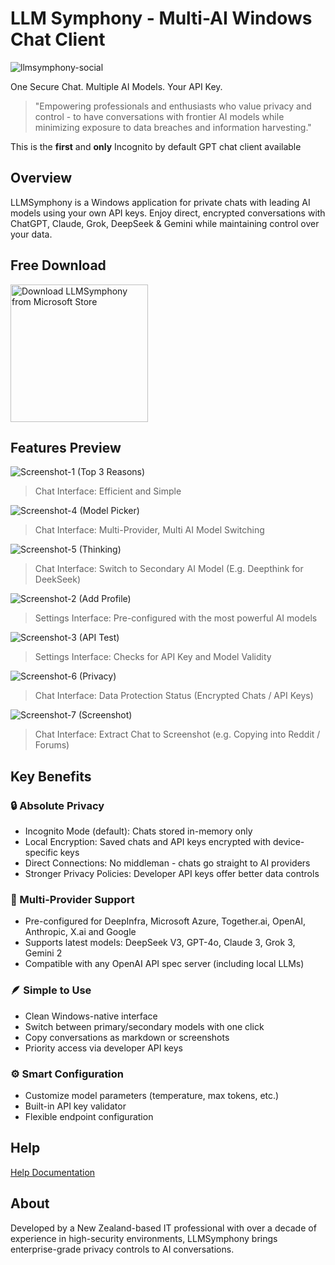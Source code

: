 # LLM Symphony - Multi-AI Windows Chat Client

![llmsymphony-social](https://github.com/user-attachments/assets/07cac9e2-69bd-4c10-ae0c-ad614a94c111)


One Secure Chat. Multiple AI Models. Your API Key.

> "Empowering professionals and enthusiasts who value privacy and control - to have conversations with frontier AI models while minimizing exposure to data breaches and information harvesting."
<p>
 
This is the **first** and **only** Incognito by default GPT chat client available

## Overview

LLMSymphony is a Windows application for private chats with leading AI models using your own API keys. Enjoy direct, encrypted conversations with ChatGPT, Claude, Grok, DeepSeek & Gemini while maintaining control over your data.

## Free Download

<a href="https://apps.microsoft.com/store/detail/llmsymphony/9NMZVM01343M">
  <img src="https://get.microsoft.com/images/en-us%20dark.svg" alt="Download LLMSymphony from Microsoft Store" width="220"/>
</a>

## Features Preview

![Screenshot-1 (Top 3 Reasons)](https://github.com/user-attachments/assets/8b394a07-0476-46dc-b0bd-a44d8a8dc023)

>Chat Interface: Efficient and Simple

![Screenshot-4 (Model Picker)](https://github.com/user-attachments/assets/51304640-1fd8-425a-bd90-5d5345d670d4)
>Chat Interface: Multi-Provider, Multi AI Model Switching

![Screenshot-5 (Thinking)](https://github.com/user-attachments/assets/57c66cf5-e0a1-42e6-a2e4-bcf37a87da71)
>Chat Interface: Switch to Secondary AI Model (E.g. Deepthink for DeekSeek)

![Screenshot-2 (Add Profile)](https://github.com/user-attachments/assets/23386aba-cff9-4e5b-8a3d-0f9c5d937c86)
>Settings Interface: Pre-configured with the most powerful AI models

![Screenshot-3 (API Test)](https://github.com/user-attachments/assets/fc8f6620-9623-464b-a1f3-242870d74120)
>Settings Interface: Checks for API Key and Model Validity

![Screenshot-6 (Privacy)](https://github.com/user-attachments/assets/1908d5a5-bb37-4638-a844-06da5be6af7d)
>Chat Interface: Data Protection Status (Encrypted Chats / API Keys)

![Screenshot-7 (Screenshot)](https://github.com/user-attachments/assets/0ef76ce0-61d9-4cfd-ab05-ef70a993d319)
>Chat Interface: Extract Chat to Screenshot (e.g. Copying into Reddit / Forums)

## Key Benefits

### 🔒 Absolute Privacy
- Incognito Mode (default): Chats stored in-memory only
- Local Encryption: Saved chats and API keys encrypted with device-specific keys
- Direct Connections: No middleman - chats go straight to AI providers
- Stronger Privacy Policies: Developer API keys offer better data controls

### 🔀 Multi-Provider Support
- Pre-configured for DeepInfra, Microsoft Azure, Together.ai, OpenAI, Anthropic, X.ai and Google
- Supports latest models: DeepSeek V3, GPT-4o, Claude 3, Grok 3, Gemini 2
- Compatible with any OpenAI API spec server (including local LLMs)

### 🪶 Simple to Use
- Clean Windows-native interface
- Switch between primary/secondary models with one click
- Copy conversations as markdown or screenshots
- Priority access via developer API keys

### ⚙️ Smart Configuration
- Customize model parameters (temperature, max tokens, etc.)
- Built-in API key validator
- Flexible endpoint configuration

## Help

[Help Documentation](https://llmsymphony.io/doc)

## About

Developed by a New Zealand-based IT professional with over a decade of experience in high-security environments, LLMSymphony brings enterprise-grade privacy controls to AI conversations.

